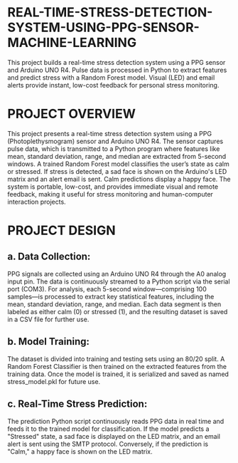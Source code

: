 # REAL-TIME-STRESS-DETECTION-SYSTEM-USING-PPG-SENSOR-MACHINE-LEARNING
This project builds a real-time stress detection system using a PPG sensor and Arduino UNO R4. Pulse data is processed in Python to extract features and predict stress with a Random Forest model. Visual (LED) and email alerts provide instant, low-cost feedback for personal stress monitoring.

# PROJECT OVERVIEW
This project presents a real-time stress detection system using a PPG (Photoplethysmogram) sensor and Arduino UNO R4. The sensor captures pulse data, which is transmitted to a Python program where features like mean, standard deviation, range, and median are extracted from 5-second windows. A trained Random Forest model classifies the user’s state as calm or stressed. If stress is detected, a sad face is shown on the Arduino's LED matrix and an alert email is sent. Calm predictions display a happy face. The system is portable, low-cost, and provides immediate visual and remote feedback, making it useful for stress monitoring and human-computer interaction projects.

# PROJECT DESIGN
## a. Data Collection:
PPG signals are collected using an Arduino UNO R4 through the A0 analog input pin. The data is continuously streamed to a Python script via the serial port (COM3). For analysis, each 5-second window—comprising 100 samples—is processed to extract key statistical features, including the mean, standard deviation, range, and median. Each data segment is then labeled as either calm (0) or stressed (1), and the resulting dataset is saved in a CSV file for further use.
## b. Model Training:
The dataset is divided into training and testing sets using an 80/20 split. A Random Forest Classifier is then trained on the extracted features from the training data. Once the model is trained, it is serialized and saved as named stress_model.pkl for future use.
## c. Real-Time Stress Prediction:
The prediction Python script continuously reads PPG data in real time and feeds it to the trained model for classification. If the model predicts a "Stressed" state, a sad face is displayed on the LED matrix, and an email alert is sent using the SMTP protocol. Conversely, if the prediction is "Calm," a happy face is shown on the LED matrix.
